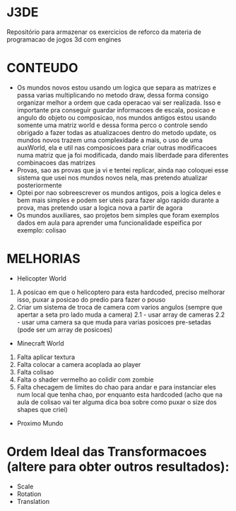 # J3DE
Repositório para armazenar os exercicios de reforco da materia de programacao de jogos 3d com engines

# CONTEUDO
+ Os mundos novos estou usando um logica que separa as matrizes e passa varias multiplicando no metodo draw, dessa forma consigo organizar melhor a ordem que cada operacao vai ser realizada. Isso e importante pra conseguir guardar informacoes de escala, posicao e angulo do objeto ou composicao, nos mundos antigos estou usando somente uma matriz world e dessa forma perco o controle sendo obrigado a fazer todas as atualizacoes dentro do metodo update, os mundos novos trazem uma complexidade a mais, o uso de uma auxWorld, ela e util nas composicoes para criar outras modificacoes numa matriz que ja foi modificada, dando mais liberdade para diferentes combinacoes das matrizes
+ Provas, sao as provas que ja vi e tentei replicar, ainda nao coloquei esse sistema que usei nos mundos novos nela, mas pretendo atualizar posteriormente
+ Optei por nao sobreescrever os mundos antigos, pois a logica deles e bem mais simples e podem ser uteis para fazer algo rapido durante a prova, mas pretendo usar a logica nova a partir de agora
+ Os mundos auxiliares, sao projetos bem simples que foram exemplos dados em aula para aprender uma funcionalidade espeifica por exemplo: colisao 

# MELHORIAS

+ Helicopter World
1. A posicao em que o helicoptero para esta hardcoded, preciso melhorar isso, puxar a posicao do predio para fazer o pouso
2. Criar um sistema de troca de camera com varios angulos (sempre que apertar a seta pro lado muda a camera)
    2.1 - usar array de cameras
    2.2 - usar uma camera sa que muda para varias posicoes pre-setadas (pode ser um array de posicoes)

+ Minecraft World
1. Falta aplicar textura
2. Falta colocar a camera acoplada ao player
3. Falta colisao
4. Falta o shader vermelho ao colidir com zombie
5. Falta checagem de limites do chao para andar e para instanciar eles num local que tenha chao, por enquanto esta hardcoded (acho que na aula de colisao vai ter alguma dica boa sobre como puxar o size dos shapes que criei)

+ Proximo Mundo

# Ordem Ideal das Transformacoes (altere para obter outros resultados):
- Scale
- Rotation
- Translation